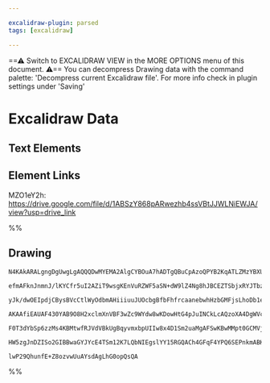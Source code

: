 ```yaml
---

excalidraw-plugin: parsed
tags: [excalidraw]

---
```

==⚠  Switch to EXCALIDRAW VIEW in the MORE OPTIONS menu of this document. ⚠== You can decompress Drawing data with the command palette: 'Decompress current Excalidraw file'. For more info check in plugin settings under 'Saving'



# Excalidraw Data
## Text Elements
## Element Links
MZO1eY2h: https://drive.google.com/file/d/1ABSzY868pARwezhb4ssVBtJJWLNiEWJA/view?usp=drive_link

%%
## Drawing
```compressed-json
N4KAkARALgngDgUwgLgAQQQDwMYEMA2AlgCYBOuA7hADTgQBuCpAzoQPYB2KqATLZMzYBXUtiRoIACyhQ4zZAHoFAc0JRJQgEYA6bGwC2CgF7N6hbEcK4OCtptbErHALRY8RMpWdx8Q1TdIEfARcZgRmBShcZQUebQA2bQB2GjoghH0EDihmbgBtcDBQMBKIEm4IAFkALQB5AEYEAE0eSVSSyFhECozNBGJiXE1g9tLMbmcAVgBOae0ADiT6yYAG

efmAFknJnmnJ/lKYCfr5uI2AZiT9wsgKEnVuRZWF5aSN+dW9lZ4Ng8hJBCEZTSbjxRYJTbzc71JLnabnFbna4dCDWZQjNArP4QZhQUhsADWCAAwmx8GxSBUAMSNWlIbGaXDYAnKfFCDjEUnkykSPHWZhwXCBbKjSAAM0I+HwAGVYBj0IIPKKcXjCQgAOr3NpoPg3FX4omymDynFk8rYtnAjjhXJoerYtiC7BqI52lZYvWs4RwACSxFtqDyAF1sWL

yJk/dwOEIpdjCBysBVcCtlWyOdbmAHiiiuuJUOcbgBfbFhfrcaanebwhHzbGMFjsLhoDb1eJ1pisTgAOU4YlB9XO5x45w28V+esIzAAIukoGW0GKCGEGcIOQBRYKZbIB4PYoRwQZz4jcGHQ6YXCsVjbjlFEDgEirSWTyJRkQiMbTKNhsdEIXQGBQJWCBRiAUeoAEEACFpSMJp5jBOBwIAJQoBAjEkTQNkzAA1SCoAAKXw9UABku0INd1Xw8CFDMB

AKAAfiEAUAF430YAB9O8H2xclmXnVBF3wZc9WYdw8wKDowHtG4pJuINCkLcAQzoXA4DgWVcDnbhs2gAFMgqIhgSgUYGEIOjIKZFk005MkKWpMUHMckzsBEYUoB9Od9FlA0SVsnl0BpBA6Wc1ysnczyLOZL12Rs7kKj5DgBSFMKQtINyPIyAAxSUZTlPNTSVA4IBctKwoyrzVSJTViAeHUipK9LPO8tUjRNRVzUKYrQuycqkOEK0bRPeruvCjJaid

F0T3dYbSp6zzMs4KBMtwfRJVdVBkUgBqyvmxbpUIIw8x4D1Sm2uaMgAFSwKBwMMpt0GCMVjJmxqMg00gbrStgKABXBjzQaNY06s7Rv0NcOXAr6fpCf70CFfEqBenaMkhhGLvgfLrJM0T8SlAANUEdm0H4YWmY6kmmK5pjbTqcbJfAmm4SZ5nqbQVhbbYdnqHh4kmeIadKIxv30bS9XoAghDzZ49jBep6gUpHzv0PqYozAMICxorWRIfbDu4Y6tdI

HW5zgJnDZISo2GIBBwaGYJYcE4TSm12K7LQbNIEgslYY15RGQACh4GFqF4YPQ6SEPnkmABKZUkIQZQYyFCpSD93BA4REPhyxXhM9QKPY4V4GRuaolxqgRsA0B/AirDFaEHjhMjY4ZRRZRLI7f4vFJexbAiFNtBu4QbEOHr7gh4dIQoDvPMh6L0o7AAKwQbAcmlUe4Et63beGfjHeHzqmQrxgLu/fA29KXMKjCYJV8bZUXNxAx0e6AGYxrvVeKJB2

lwP29QhunfE+Z8ozvwUuAYsdAgLhG0opQsQA
```
%%